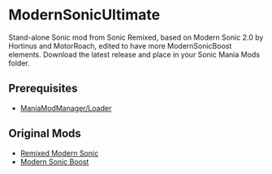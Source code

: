 # ModernSonicUltimate
Stand-alone Sonic mod from Sonic Remixed, based on Modern Sonic 2.0 by Hortinus and MotorRoach, edited to have more ModernSonicBoost elements. Download the latest release and place in your Sonic Mania Mods folder.

## Prerequisites
* [ManiaModManager/Loader](https://gamebanana.com/tools/6273)

## Original Mods
* [Remixed Modern Sonic](https://gamebanana.com/mods/345596)
* [Modern Sonic Boost](https://gamebanana.com/tools/6595)
